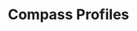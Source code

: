 ---
title: Compass Profiles
search_engine_optimization:
  page_title: "Compass Profiles"
  page_description: ""
---